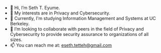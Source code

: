 - 👋 Hi, I’m Seth T. Eyume.
- 👀 My interests are in Privacy and Cybersecurity.
- 🌱 Currently, I'm studying Information Management and Systems at UC Berkeley.
- 💞️ I’m looking to collaborate with peers in the field of Privacy and Cybersecurity to provide security assurance to organizations of all sizes.
- 📫 You can reach me at: eseth.tetteh@gmail.com
<!--- 😄 Pronouns: ... --->
<!--- ⚡ Fun fact: ... --->

<!---
eseth-tetteh/eseth-tetteh is a ✨ special ✨ repository because its `README.md` (this file) appears on your GitHub profile.
You can click the Preview link to take a look at your changes.
--->
